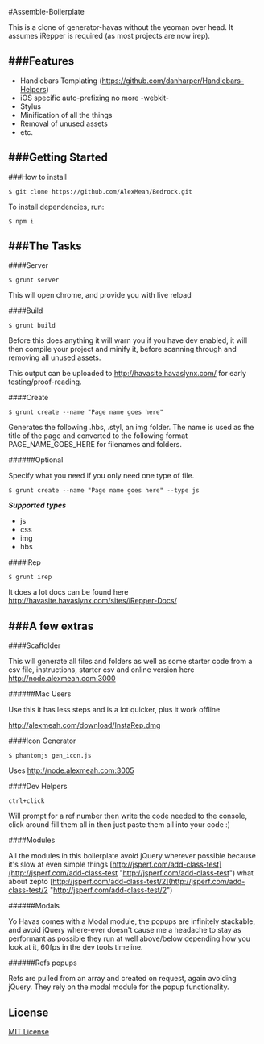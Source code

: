 #Assemble-Boilerplate

This is a clone of generator-havas without the yeoman over head. It assumes iRepper is required (as most projects are now irep).

###Features
---

- Handlebars Templating (https://github.com/danharper/Handlebars-Helpers)
- iOS specific auto-prefixing no more -webkit-
- Stylus
- Minification of all the things
- Removal of unused assets
- etc.

###Getting Started
---

###How to install

```
$ git clone https://github.com/AlexMeah/Bedrock.git
```

To install dependencies, run:

```
$ npm i
```

###The Tasks
---

####Server

```
$ grunt server
```

This will open chrome, and provide you with live reload

####Build

```
$ grunt build
```

Before this does anything it will warn you if you have dev enabled, it will then compile your project and minify it, before scanning through and removing all unused assets.

This output can be uploaded to http://havasite.havaslynx.com/ for early testing/proof-reading.

####Create

```
$ grunt create --name "Page name goes here"
```

Generates the following .hbs, .styl, an img folder. The name is used as the title of the page and converted to the following format PAGE_NAME_GOES_HERE for filenames and folders.

######Optional

Specify what you need if you only need one type of file.

```
$ grunt create --name "Page name goes here" --type js
```

***Supported types***

- js
- css
- img
- hbs

####iRep

```
$ grunt irep
```

It does a lot docs can be found here http://havasite.havaslynx.com/sites/iRepper-Docs/

###A few extras
---

####Scaffolder

This will generate all files and folders as well as some starter code from a csv file, instructions, starter csv and online version here http://node.alexmeah.com:3000

######Mac Users 

Use this it has less steps and is a lot quicker, plus it work offline

http://alexmeah.com/download/InstaRep.dmg

####Icon Generator

```
$ phantomjs gen_icon.js
```

Uses http://node.alexmeah.com:3005

####Dev Helpers

```
ctrl+click
```

Will prompt for a ref number then write the code needed to the console, click around fill them all in then just paste them all into your code :)

####Modules

All the modules in this boilerplate avoid jQuery wherever possible because it's slow at even simple things [http://jsperf.com/add-class-test](http://jsperf.com/add-class-test "http://jsperf.com/add-class-test") what about zepto [http://jsperf.com/add-class-test/2](http://jsperf.com/add-class-test/2 "http://jsperf.com/add-class-test/2")

######Modals

Yo Havas comes with a Modal module, the popups are infinitely stackable, and avoid jQuery where-ever doesn't cause me a headache to stay as performant as possible they run at well above/below depending how you look at it, 60fps in the dev tools timeline.

######Refs popups

Refs are pulled from an array and created on request, again avoiding jQuery. They rely on the modal module for the popup functionality.

## License

[MIT License](http://en.wikipedia.org/wiki/MIT_License)
